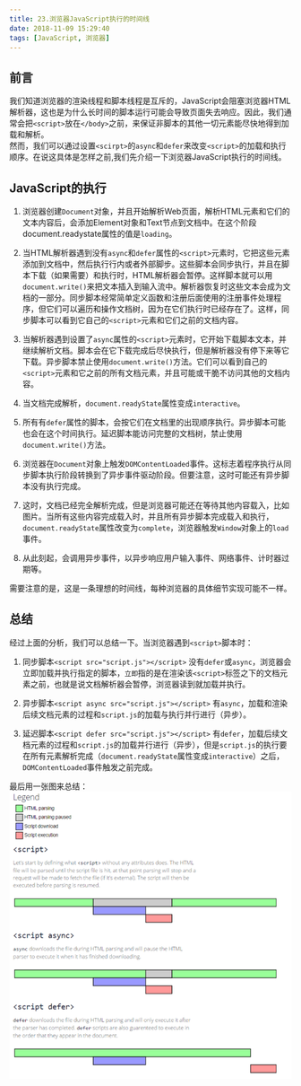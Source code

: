 ```yaml
---
title: 23.浏览器JavaScript执行的时间线
date: 2018-11-09 15:29:40
tags: [JavaScript, 浏览器]
---
```


## 前言
我们知道浏览器的渲染线程和脚本线程是互斥的，JavaScript会阻塞浏览器HTML解析器，这也是为什么长时间的脚本运行可能会导致页面失去响应。因此，我们通常会把`<script>`放在`</body>`之前，来保证非脚本的其他一切元素能尽快地得到加载和解析。  
然而，我们可以通过设置`<scirpt>`的`async`和`defer`来改变`<script>`的加载和执行顺序。在说这具体是怎样之前,我们先介绍一下浏览器JavaScript执行的时间线。

## JavaScript的执行
1. 浏览器创建`Document`对象，并且开始解析Web页面，解析HTML元素和它们的文本内容后，会添加Element对象和Text节点到文档中。在这个阶段document.readystate属性的值是`loading`。

2. 当HTML解析器遇到没有`async`和`defer`属性的`<script>`元素时，它把这些元素添加到文档中，然后执行行内或者外部脚步。这些脚本会同步执行，并且在脚本下载（如果需要）和执行时，HTML解析器会暂停。这样脚本就可以用`document.write()`来把文本插入到输入流中。解析器恢复时这些文本会成为文档的一部分。同步脚本经常简单定义函数和注册后面使用的注册事件处理程序，但它们可以遍历和操作文档树，因为在它们执行时已经存在了。这样，同步脚本可以看到它自己的`<script>`元素和它们之前的文档内容。

3. 当解析器遇到设置了`async`属性的`<script>`元素时，它开始下载脚本文本，并继续解析文档。脚本会在它下载完成后尽快执行，但是解析器没有停下来等它下载。异步脚本禁止使用`document.write()`方法。它们可以看到自己的`<script>`元素和它之前的所有文档元素，并且可能或干脆不访问其他的文档内容。

4. 当文档完成解析，`document.readyState`属性变成`interactive`。

5. 所有有`defer`属性的脚本，会按它们在文档里的出现顺序执行。异步脚本可能也会在这个时间执行。延迟脚本能访问完整的文档树，禁止使用`document.write()`方法。

6. 浏览器在`Document`对象上触发`DOMContentLoaded`事件。这标志着程序执行从同步脚本执行阶段转换到了异步事件驱动阶段。但要注意，这时可能还有异步脚本没有执行完成。

7. 这时，文档已经完全解析完成，但是浏览器可能还在等待其他内容载入，比如图片。当所有这些内容完成载入时，并且所有异步脚本完成载入和执行，`document.readyState`属性改变为`complete`，浏览器触发`Window`对象上的`load`事件。

8. 从此刻起，会调用异步事件，以异步响应用户输入事件、网络事件、计时器过期等。

需要注意的是，这是一条理想的时间线，每种浏览器的具体细节实现可能不一样。

## 总结

经过上面的分析，我们可以总结一下。当浏览器遇到`<script>`脚本时：

1. 同步脚本`<script src="script.js"></script>`
    没有`defer`或`async`，浏览器会立即加载并执行指定的脚本，`立即`指的是在渲染该`<script>`标签之下的文档元素之前，也就是说文档解析器会暂停，浏览器读到就加载并执行。

2. 异步脚本`<script async src="script.js"></script>`
    有`async`，加载和渲染后续文档元素的过程和`script.js`的加载与执行并行进行（异步）。

3. 延迟脚本`<script defer src="script.js"></script>`
    有`defer`，加载后续文档元素的过程和`script.js`的加载并行进行（异步），但是`script.js`的执行要在所有元素解析完成（`document.readyState`属性变成`interactive`）之后，`DOMContentLoaded`事件触发之前完成。

最后用一张图来总结：
![image](../images/23/1.png)